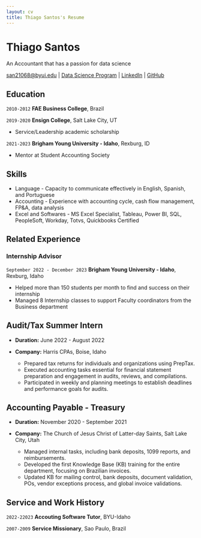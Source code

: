 ```yaml
---
layout: cv
title: Thiago Santos's Resume
---
```

# Thiago Santos
An Accountant that has a passion for data science

<div id="webaddress">
<a href="san21068@byui.edu">san21068@byui.edu</a>
| <a href="https://byuidatascience.github.io/development.html">Data Science Program</a>
| <a href="https://www.linkedin.com/in/thiagosantos88/">LinkedIn</a>
| <a href="https:/github.com/thiagosantos88/">GitHub</a>
</div>

<!-- https://www.monique.tech/the-art-of-markdown -->

## Education

`2010-2012`
__FAE Business College__, Brazil

`2019-2020`
__Ensign College__, Salt Lake City, UT

- Service/Leadership  academic scholarship

`2021-2023`
__Brigham Young University - Idaho__, Rexburg, ID

- Mentor at Student Accounting Society

## Skills

- Language - Capacity to communicate effectively in English, Spanish, and Portuguese
- Accounting - Experience with accounting cycle, cash flow management, FP&A, data analysis
- Excel and Softwares - MS Excel Specialist, Tableau,  Power BI, SQL, PeopleSoft, Workday, Totvs, Quickbooks Certified

## Related Experience

### Internship Advisor

`September 2022 - December 2023`
__Brigham Young University - Idaho__, Rexburg, Idaho

- Helped more than 150 students per month to find and success on their internship
- Managed 8 Internship classes to support  Faculty coordinators from the Business department


## Audit/Tax Summer Intern

- **Duration:** June 2022 - August 2022
- **Company:** Harris CPAs, Boise, Idaho

  - Prepared tax returns for individuals and organizations using PrepTax.
  - Executed accounting tasks essential for financial statement preparation and engagement in audits, reviews, and compilations.
  - Participated in weekly and planning meetings to establish deadlines and performance goals for audits.

## Accounting Payable - Treasury

- **Duration:** November 2020 - September 2021
- **Company:** The Church of Jesus Christ of Latter-day Saints, Salt Lake City, Utah

  - Managed internal tasks, including bank deposits, 1099 reports, and reimbursements.
  - Developed the first Knowledge Base (KB) training for the entire department, focusing on Brazilian invoices.
  - Updated KB for mailing control, bank deposits, document validation, POs, vendor exceptions process, and global invoice validations.





## Service and Work History

`2022-22023`
__Accouting Software Tutor__, BYU-Idaho


`2007-2009`
__Service Missionary__, Sao Paulo, Brazil



<!-- ### Footer

Last updated: May 2013 -->
